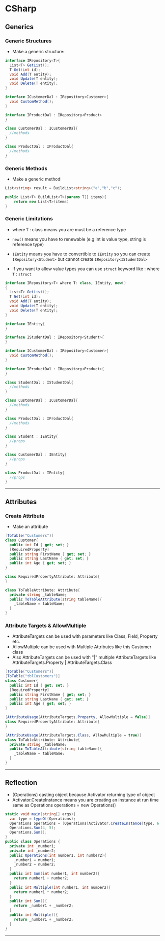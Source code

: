 

# CSharp

## Generics

### Generic Structures

- Make a generic structure:

```C#
interface IRepository<T>{
  List<T> GetList();
  T Get(int id);
  void Add(T entity);
  void Update(T entity);
  void Delete(T entity);
}

interface ICustomerDal : IRepository<Customer>{
  void CustomMethod();
}

interface IProductDal : IRepository<Product>
}

class CustomerDal : ICustomerDal{
  //methods
}

class ProductDal : IProductDal{
  //methods
}
```

### Generic Methods

- Make a generic method

```C#
List<string> result = BuildList<string>("a","b","c");

public List<T> BuildList<T>(params T[] items){
    return new List<T>(items)
}
```

### Generic Limitations

- where `T` : class means you are must be a reference type

- `new()` means you have to renewable (e.g int is value type, string is reference type)

- `IEntity` means you have to convertible to `IEntity` so you can create `IRepository<Student>` but cannot create `IRepository<IStudentDal>`

- If you want to allow value types you can use `struct` keyword like : where `T` : `struct`


```C#
interface IRepository<T> where T: class, IEntity, new()
{
  List<T> GetList();
  T Get(int id);
  void Add(T entity);
  void Update(T entity);
  void Delete(T entity);
}

interface IEntity{
}

interface IStudentDal : IRepository<Student>{
}

interface ICustomerDal : IRepository<Customer>{
  void CustomMethod();
}

interface IProductDal : IRepository<Product>{  
}

class StudentDal : IStudentDal{
  //methods
}

class CustomerDal : ICustomerDal{
  //methods
}

class ProductDal : IProductDal{
  //methods
}

class Student : IEntity{
  //props
}

class CustomerDal : IEntity{
  //props
}

class ProductDal : IEntity{
  //props
}
```

----

## Attributes

### Create Attribute

- Make an attribute

```C#
[ToTable("Customers")]
class Customer{
  public int Id { get; set; }
  [RequiredProperty]
  public string FirstName { get; set; }
  public string LastName { get; set; }
  public int Age { get; set; }
}

class RequiredPropertyAttribute: Attribute{
}

class ToTableAttribute: Attribute{
  private string _tableName;
  public ToTableAttribute(string tableName){
    _tableName = tableName;
  }
}
```

### Attribute Targets & AllowMultiple

- AttributeTargets can be used with parameters like Class, Field, Property etc.
- AllowMultiple can be used with Multiple Attributes like this Customer class
- Also AttributeTargets can be used with "|" multiple AttributeTargets like AttributeTargets.Property | AttributeTargets.Class

```C#
[ToTable("Customers")]
[ToTable("tblCustomers")]
class Customer{
  public int Id { get; set; }
  [RequiredProperty]
  public string FirstName { get; set; }
  public string LastName { get; set; }
  public int Age { get; set; }
}

[AttributeUsage(AttributeTargets.Property, AllowMultiple = false)]
class RequiredPropertyAttribute: Attribute{
}

[AttributeUsage(AttributeTargets.Class, AllowMultiple = true)]
class ToTableAttribute: Attribute{
  private string _tableName;
  public ToTableAttribute(string tableName){
    _tableName = tableName;
  }
}
```

----

## Reflection

- (Operations) casting object because Activator returning type of object
- Activator.CreateInstance means you are creating an instance at run time same as Operations operations = new Operations()

```C#
static void main(string[] args){
  var type = typeOf(Operations);
  Operations operations = (Operations)Activator.CreateInstance(type, 6, 7);
  Operations.Sum(4, 5);
  Operations.Sum();
}
public class Operations {
  private int _number1;
  private int _number2;
  public Operations(int number1, int number2){
    _number1 = number1;
    _number2 = number2;
  }
  public int Sum(int number1, int number2){
    return number1 + number2;
  }
  public int Multiple(int number1, int number2){
    return number1 * number2;
  }
  public int Sum(){
    return _number1 + _number2;
  }
  public int Multiple(){
    return _number1 + _number2;
  }
}
```

----
